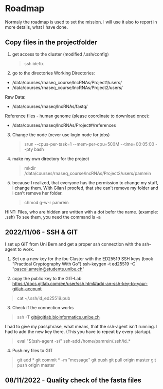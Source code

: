 # Roadmap
Normaly the roadmap is used to set the mission. 
I will use it also to report in more details, what I have done.

## Copy files in the projectfolder
1. get access to the cluster (modified /.ssh/config)
	> ssh idefix


2. go to the directories
Working Directories:
- /data/courses/rnaseq_course/lncRNAs/Project1/users/
- /data/courses/rnaseq_course/lncRNAs/Project2/users/

Raw Data:
- /data/courses/rnaseq/lncRNAs/fastq/

Reference files - human genome (please coordinate to download once):
- /data/courses/rnaseq/lncRNAs/Project#/references


3. Change the node (never use login node for jobs)
	> srun --cpus-per-task=1  --mem-per-cpu=500M --time=00:05:00 --pty bash


4. make my own directory for the project
	> mkdir /data/courses/rnaseq_course/lncRNAs/Project2/users/pamrein
	

5. because I realized, that everyone has the permission to change my stuff, I change them.
With Gilan I proofed, that she can't remove my folder and I can't remove her folder.
	> chmod g-w-r pamrein

HINT: Files, who are hidden are written with a dot befor the name. (example: .ssh)
To see them, you need the command ls -a


## 2022/11/06 - SSH & GIT
I set up GIT from Uni Bern and get a proper ssh connection with the ssh-agent to work.


1. Set up a new key for the ibu Cluster with the ED25519 SSH keys (book "Practical Cryptography With Go")
ssh-keygen -t ed25519 -C "pascal.amrein@students.unibe.ch"


2. copy the public key to the GIT-Lab
https://docs.gitlab.com/ee/user/ssh.html#add-an-ssh-key-to-your-gitlab-account
> cat ~/.ssh/id_ed25519.pub


3. Check if the connection works
> ssh -T git@gitlab.bioinformatics.unibe.ch

I had to give my passphrase, what means, that the ssh-agent isn't running.
I had to add the new key there. (This you have to repeat by every startup).
> eval "$(ssh-agent -s)"
> ssh-add /home/pamrein/.ssh/id_*

4. Push my files to GIT
> git add *
> git commit * -m "message"
> git push
> git pull origin master
> git push origin master 


## 08/11/2022 - Quality check of the fasta files

